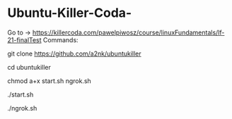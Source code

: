 # Ubuntu-Killer-Coda-
Go to -> https://killercoda.com/pawelpiwosz/course/linuxFundamentals/lf-21-finalTest
Commands:

git clone https://github.com/a2nk/ubuntukiller

cd ubuntukiller

chmod a+x start.sh ngrok.sh

./start.sh

./ngrok.sh
